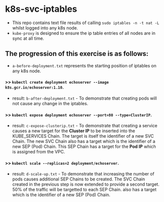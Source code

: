 # k8s-svc-iptables

- This repo contains text file results of calling `sudo iptables -n -t nat -L` whilst logged into any k8s node.
- `kube-proxy` is designed to ensure the ip table entries of all nodes are in sync at all time.

## The progression of this exercise is as follows:
- `a-before-deployment.txt` represents the starting position of iptables on any k8s node.
#### >> `kubectl create deployment echoserver --image k8s.gcr.io/echoserver:1.10`.
- result: `b-after-deployment.txt` - To demonstrate that creating pods will not cause any change in the iptables.
#### >> `kubectl expose deployment echoserver --port=80 --type=ClusterIP`.
- result: `c-expose-clusterip.txt` - To demonstrate that creating a service causes a new target for the **Cluster IP** to be inserted into the KUBE_SERVICES Chain. The target is itself the identifier of a new SVC Chain. The new SVC Chain also has a target which is the identifier of a new SEP (Pod) Chain. This SEP Chain has a target for the **Pod IP** which is assigned from the VPC.
#### >> `kubectl scale --replicas=2 deployment/echoserver`.
- result: `d-scale-up.txt` - To demonstrate that increasing the number of pods causes additional SEP Chains to be created. The SVC Chain created in the previous step is now extended to provide a second target. 50% of the traffic will be targetted to each SEP Chain.
also has a target which is the identifier of a new SEP (Pod) Chain. 
